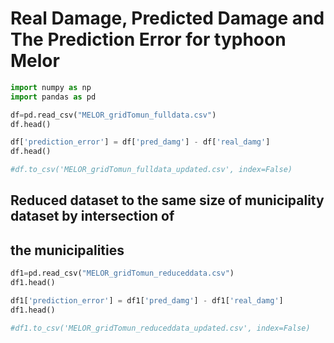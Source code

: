 # Real Damage, Predicted Damage and The Prediction Error for typhoon Melor

```python
import numpy as np
import pandas as pd
```

```python
df=pd.read_csv("MELOR_gridTomun_fulldata.csv")
df.head()
```

```python
df['prediction_error'] = df['pred_damg'] - df['real_damg']
df.head()
```

```python
#df.to_csv('MELOR_gridTomun_fulldata_updated.csv', index=False)
```

## Reduced dataset to the same size of municipality dataset by intersection of

## the municipalities

```python
df1=pd.read_csv("MELOR_gridTomun_reduceddata.csv")
df1.head()
```

```python
df1['prediction_error'] = df1['pred_damg'] - df1['real_damg']
df1.head()
```

```python
#df1.to_csv('MELOR_gridTomun_reduceddata_updated.csv', index=False)
```
